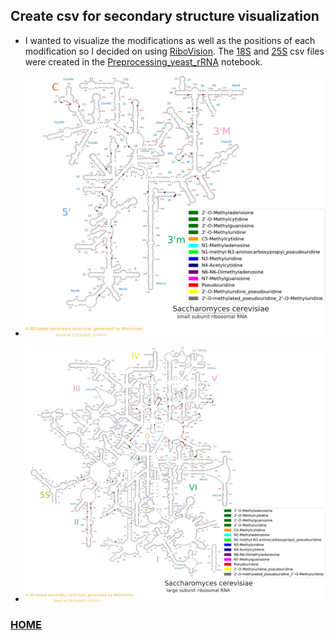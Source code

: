 ## Create csv for secondary structure visualization 
* I wanted to visualize the modifications as well as the positions of each modification so I decided on using [RiboVision](http://apollo.chemistry.gatech.edu/RiboVision/).
The [18S](ribovison_18S.csv) and [25S](ribovison_25S.csv) csv files were created in the [Preprocessing_yeast_rRNA](../../notebooks/Preprocessing_yeast_rRNA.ipynb) notebook.

* ![18S](18S.png)
* ![25S](25S.png)

### [HOME](../../README.md)